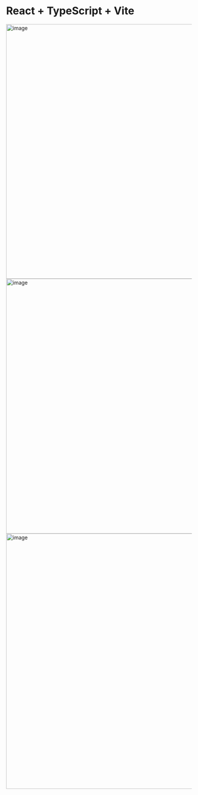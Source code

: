 # React + TypeScript + Vite

<img width="823" height="688" alt="image" src="https://github.com/user-attachments/assets/c60c69a9-3145-474a-8d38-686355c1fbaf" />

<img width="826" height="689" alt="image" src="https://github.com/user-attachments/assets/a75207cc-96cc-4f4f-90c2-31832d99c265" />

<img width="809" height="690" alt="image" src="https://github.com/user-attachments/assets/7916748d-fa22-4edb-aa03-e00b182e12ed" />






